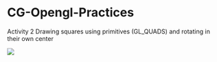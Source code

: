 # CG-Opengl-Practices

Activity 2
Drawing squares using primitives (GL_QUADS) and rotating in their own center

<img src=https://i.imgur.com/DirJQli.png />
